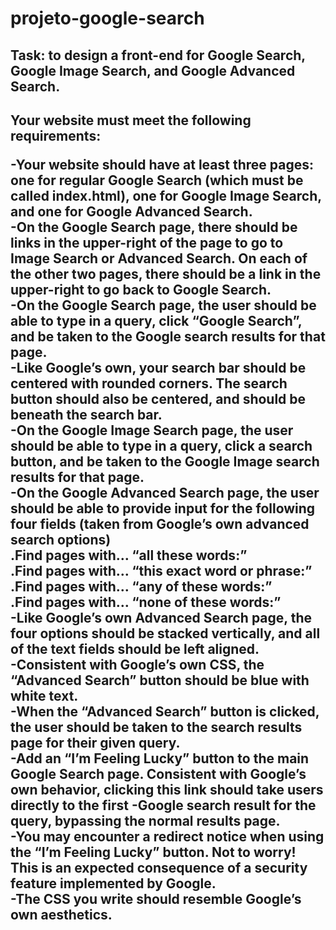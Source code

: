 # projeto-google-search
<h2>Task: to design a front-end for Google Search, Google Image Search, and Google Advanced Search.<h2>

Your website must meet the following requirements:

-Your website should have at least three pages: one for regular Google Search (which must be called index.html), one for Google Image Search, and one for Google Advanced Search.<br>
-On the Google Search page, there should be links in the upper-right of the page to go to Image Search or Advanced Search. On each of the other two pages, there should be a link in the upper-right to go back to Google Search.<br>
-On the Google Search page, the user should be able to type in a query, click “Google Search”, and be taken to the Google search results for that page.<br>
-Like Google’s own, your search bar should be centered with rounded corners. The search button should also be centered, and should be beneath the search bar.<br>
-On the Google Image Search page, the user should be able to type in a query, click a search button, and be taken to the Google Image search results for that page.<br>
-On the Google Advanced Search page, the user should be able to provide input for the following four fields (taken from Google’s own advanced search options)<br>
.Find pages with… “all these words:”<br>
.Find pages with… “this exact word or phrase:”<br>
.Find pages with… “any of these words:”<br>
.Find pages with… “none of these words:”<br>
-Like Google’s own Advanced Search page, the four options should be stacked vertically, and all of the text fields should be left aligned.<br>
-Consistent with Google’s own CSS, the “Advanced Search” button should be blue with white text.<br>
-When the “Advanced Search” button is clicked, the user should be taken to the search results page for their given query.<br>
-Add an “I’m Feeling Lucky” button to the main Google Search page. Consistent with Google’s own behavior, clicking this link should take users directly to the first -Google search result for the query, bypassing the normal results page.<br>
-You may encounter a redirect notice when using the “I’m Feeling Lucky” button. Not to worry! This is an expected consequence of a security feature implemented by Google.<br>
-The CSS you write should resemble Google’s own aesthetics.<br>
